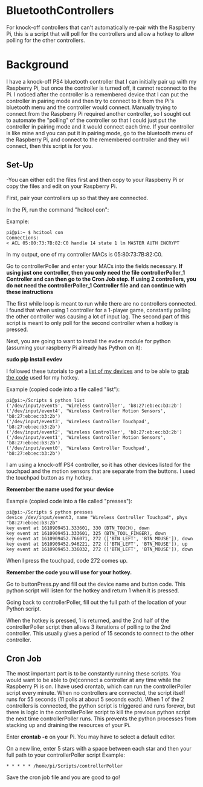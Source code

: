 # BluetoothControllers
For knock-off controllers that can't automatically re-pair with the Raspberry Pi, this is a script that will poll for the controllers and allow a hotkey to allow polling for the other controllers.

# Background
I have a knock-off PS4 bluetooth controller that I can initially pair up with my Raspberry Pi, but once the controller is turned off, it cannot reconnect to the Pi. I noticed after the controller is a remembered device that I can put the controller in pairing mode and then try to connect to it from the Pi's bluetooth menu and the controller would connect. Manually trying to connect from the Raspberry Pi required another controller, so I sought out to automate the "polling" of the controller so that I could just put the controller in pairing mode and it would connect each time. If your controller is like mine and you can put it in pairing mode, go to the bluetooth menu of the Raspberry Pi, and connect to the remembered controller and they will connect, then this script is for you.


## Set-Up
-You can either edit the files first and then copy to your Raspberry Pi or copy the files and edit on your Raspberry Pi.

First, pair your controllers up so that they are connected.

In the Pi, run the command "hcitool con":

Example:

	pi@pi:~ $ hcitool con
	Connections:
	< ACL 05:80:73:7B:82:C0 handle 14 state 1 lm MASTER AUTH ENCRYPT 
    
In my output, one of my controller MACs is 05:80:73:7B:82:C0.
 
 
Go to controllerPoller and enter your MACs into the fields necessary.
**If using just one controller, then you only need the file controllerPoller_1 Controller and can then go to the Cron Job step. If using 2 controllers, you do not need the controllerPoller_1 Controller file and can continue with these instructions**
 
The first while loop is meant to run while there are no controllers connected. I found that when using 1 controller for a 1-player game, constantly polling the other controller was causing a lot of input lag. The second part of this script is meant to only poll for the second controller when a hotkey is pressed.
 
Next, you are going to want to install the evdev module for python (assuming your raspberry Pi already has Python on it):
 
**sudo pip install evdev**
 
 
I followed these tutorials to get a [list of my devices](https://python-evdev.readthedocs.io/en/latest/tutorial.html#listing-accessible-event-devices) and to be able to [grab the code](https://python-evdev.readthedocs.io/en/latest/tutorial.html#reading-events) used for my hotkey.
 
 
Example (copied code into a file called "list"):
 
	pi@pi:~/Scripts $ python list
	('/dev/input/event5', 'Wireless Controller', 'b8:27:eb:ec:b3:2b')
	('/dev/input/event4', 'Wireless Controller Motion Sensors', 'b8:27:eb:ec:b3:2b')
	('/dev/input/event3', 'Wireless Controller Touchpad', 'b8:27:eb:ec:b3:2b')
	('/dev/input/event2', 'Wireless Controller', 'b8:27:eb:ec:b3:2b')
	('/dev/input/event1', 'Wireless Controller Motion Sensors', 'b8:27:eb:ec:b3:2b')
	('/dev/input/event0', 'Wireless Controller Touchpad', 'b8:27:eb:ec:b3:2b')

I am using a knock-off PS4 controller, so it has other devices listed for the touchpad and the motion sensors that are separate from the buttons. I used the touchpad button as my hotkey.

**Remember the name used for your device**

Example (copied code into a file called "presses"):

	pi@pi:~/Scripts $ python presses
	device /dev/input/event3, name "Wireless Controller Touchpad", phys "b8:27:eb:ec:b3:2b"
	key event at 1610909451.333601, 330 (BTN_TOUCH), down
	key event at 1610909451.333601, 325 (BTN_TOOL_FINGER), down
	key event at 1610909452.766071, 272 (['BTN_LEFT', 'BTN_MOUSE']), down
	key event at 1610909452.946221, 272 (['BTN_LEFT', 'BTN_MOUSE']), up
	key event at 1610909453.336032, 272 (['BTN_LEFT', 'BTN_MOUSE']), down
When I press the touchpad, code 272 comes up. 

**Remember the code you will use for your hotkey.**

Go to buttonPress.py and fill out the device name and button code.
This python script will listen for the hotkey and return 1 when it is pressed.

Going back to controllerPoller, fill out the full path of the location of your Python script.

When the hotkey is pressed, 1 is returned, and the 2nd half of the controllerPoller script then allows 3 iterations of polling to the 2nd controller. This usually gives a period of 15 seconds to connect to the other controller.

## Cron Job
The most important part is to be constantly running these scripts. You would want to be able to (re)connect a controller at any time while the Raspberry Pi is on. I have used crontab, which can run the controllerPoller script every minute. When no controllers are connected, the script itself runs for 55 seconds (11 polls at about 5 seconds each). When 1 of the 2 controllers is connected, the python script is triggered and runs forever, but there is logic in the controllerPoller script to kill the previous python script the next time controllerPoller runs. This prevents the python processes from stacking up and draining the resources of your Pi.

Enter **crontab -e** on your Pi. You may have to select a default editor.

On a new line, enter 5 stars with a space between each star and then your full path to your controllerPoller script
Example:
	
	* * * * * /home/pi/Scripts/controllerPoller

Save the cron job file and you are good to go!



 
 
 
